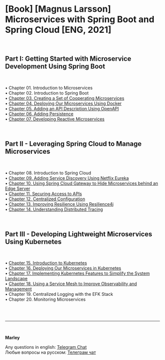 # [Book] [Magnus Larsson] Microservices with Spring Boot and Spring Cloud [ENG, 2021]

<br/>

## Part I: Getting Started with Microservice Development Using Spring Boot

<br/>

• Chapter 01. Introduction to Microservices  
• Chapter 02. Introduction to Spring Boot  
• [Chapter 03. Creating a Set of Cooperating Microservices](03-Chapter.md)  
• [Chapter 04. Deploying Our Microservices Using Docker](04-Chapter.md)  
• [Chapter 05. Adding an API Description Using OpenAPI](05-Chapter.md)  
• [Chapter 06. Adding Persistence](06-Chapter.md)  
• [Chapter 07. Developing Reactive Microservices](07-Chapter.md)  


<br/>

## Part II - Leveraging Spring Cloud to Manage Microservices

<br/>

• Chapter 08. Introduction to Spring Cloud  
• [Chapter 09. Adding Service Discovery Using Netflix Eureka](09-Chapter.md)  
• [Chapter 10. Using Spring Cloud Gateway to Hide Microservices behind an Edge Server](10-Chapter.md)   
• [Chapter 11. Securing Access to APIs](11-Chapter.md)  
• [Chapter 12. Centralized Configuration](12-Chapter.md)  
• [Chapter 13. Improving Resilience Using Resilience4j](13-Chapter.md)  
• [Chapter 14. Understanding Distributed Tracing](14-Chapter.md)  

<br/>

## Part III - Developing Lightweight Microservices Using Kubernetes

<br/>

• [Chapter 15. Introduction to Kubernetes](15-Chapter.md)  
• [Chapter 16. Deploying Our Microservices in Kubernetes](16-Chapter.md)  
• [Chapter 17. Implementing Kubernetes Features to Simplify the System Landscape](17-Chapter.md)  
• [Chapter 18. Using a Service Mesh to Improve Observability and Management](18-Chapter.md)   
• Chapter 19. Centralized Logging with the EFK Stack  
• Chapter 20. Monitoring Microservices  

<br/><br/>

---

<br/>

**Marley**

Any questions in english: <a href="https://javadev.org/chat/">Telegram Chat</a>  
Любые вопросы на русском: <a href="https://javadev.ru/chat/">Телеграм чат</a>